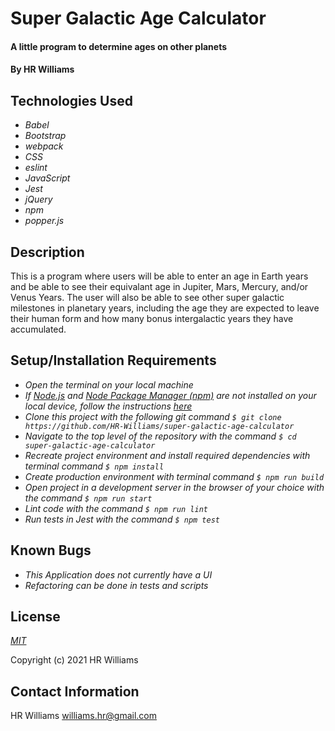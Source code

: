 # Super Galactic Age Calculator

#### A little program to determine ages on other planets

#### By HR Williams

## Technologies Used

* _Babel_
* _Bootstrap_
* _webpack_
* _CSS_
* _eslint_
* _JavaScript_
* _Jest_
* _jQuery_
* _npm_
* _popper.js_

## Description
This is a program where users will be able to enter an age in Earth years and be able to see their equivalant age in Jupiter, Mars, Mercury, and/or Venus Years. The user will also be able to see other super galactic milestones in planetary years, including the age they are expected to leave their human form and how many bonus intergalactic years they have accumulated.

## Setup/Installation Requirements

* _Open the terminal on your local machine_
* _If [Node.js](https://nodejs.org/en/) and [Node Package Manager (npm)](https://www.npmjs.com/) are not installed on your local device, follow the instructions [here](https://www.learnhowtoprogram.com/intermediate-javascript/getting-started-with-javascript/installing-node-js)_
* _Clone this project with the following git command `$ git clone https://github.com/HR-Williams/super-galactic-age-calculator`_
* _Navigate to the top level of the repository with the command `$ cd super-galactic-age-calculator`_
* _Recreate project environment and install required dependencies with terminal command `$ npm install`_
* _Create production environment with terminal command `$ npm run build`_
* _Open project in a development server in the browser of your choice with the command `$ npm run start`_
* _Lint code with the command `$ npm run lint`_
* _Run tests in Jest with the command `$ npm test`_


## Known Bugs

* _This Application does not currently have a UI_
* _Refactoring can be done in tests and scripts_

## License
_[MIT](https://choosealicense.com/licenses/mit/)_

Copyright (c) 2021 HR Williams

## Contact Information
HR Williams <williams.hr@gmail.com>